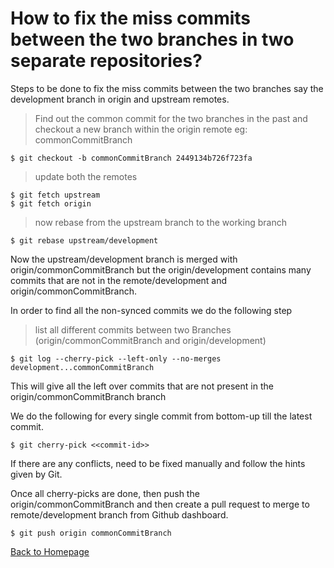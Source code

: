 # How to fix the miss commits between the two branches in two separate repositories?

Steps to be done to fix the miss commits between the two branches say the development branch in origin and upstream remotes.

> Find out the common commit for the two branches in the past and checkout a new branch within the origin remote eg: commonCommitBranch
 ```
$ git checkout -b commonCommitBranch 2449134b726f723fa
```

> update both the remotes
```
$ git fetch upstream
$ git fetch origin
```

> now rebase from the upstream branch to the working branch
```
$ git rebase upstream/development
```

Now the upstream/development branch is merged with origin/commonCommitBranch but the origin/development contains many commits that are not in the remote/development and origin/commonCommitBranch. 

In order to find all the non-synced commits we do the following step

> list all different commits between two Branches (origin/commonCommitBranch and origin/development)
```
$ git log --cherry-pick --left-only --no-merges development...commonCommitBranch
```
This will give all the left over commits that are not present in the origin/commonCommitBranch branch

We do the following for every single commit from bottom-up till the latest commit.
```
$ git cherry-pick <<commit-id>>
```
If there are any conflicts, need to be fixed manually and follow the hints given by Git.

Once all cherry-picks are done, then push the origin/commonCommitBranch and then create a pull request to merge to remote/development branch from Github dashboard.

```
$ git push origin commonCommitBranch
```

[Back to Homepage](../tips-repo)
